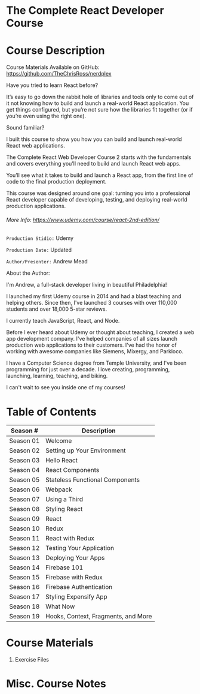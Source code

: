 # The Complete React Developer Course

# Course Description

Course Materials Available on GitHub: https://github.com/TheChrisRoss/nerdplex

Have you tried to learn React before?

It’s easy to go down the rabbit hole of libraries and tools only to come out of it not knowing how to build and launch a real-world React application. You get things configured, but you’re not sure how the libraries fit together (or if you’re even using the right one).

Sound familiar?

I built this course to show you how you can build and launch real-world React web applications.

The Complete React Web Developer Course 2 starts with the fundamentals and covers everything you’ll need to build and launch React web apps.

You’ll see what it takes to build and launch a React app, from the first line of code to the final production deployment.

This course was designed around one goal: turning you into a professional React developer capable of developing, testing, and deploying real-world production applications.

###### More Info:  https://www.udemy.com/course/react-2nd-edition/

`Production Stidio:` Udemy

`Production Date:` Updated 

`Author/Presenter:` Andrew Mead

About the Author:

I'm Andrew, a full-stack developer living in beautiful Philadelphia!

I launched my first Udemy course in 2014 and had a blast teaching and helping others. Since then, I've launched 3 courses with over 110,000 students and over 18,000 5-star reviews.

I currently teach JavaScript, React, and Node.

Before I ever heard about Udemy or thought about teaching, I created a web app development company. I've helped companies of all sizes launch production web applications to their customers. I've had the honor of working with awesome companies like Siemens, Mixergy, and Parkloco.

I have a Computer Science degree from Temple University, and I've been programming for just over a decade. I love creating, programming, launching, learning, teaching, and biking.

I can't wait to see you inside one of my courses!

# Table of Contents

| Season # | Description |
| -------- | ----------- |
| Season 01 | Welcome                                   | 
| Season 02 | Setting up Your Environment               | 
| Season 03 | Hello React                               | 
| Season 04 | React Components                          | 
| Season 05 | Stateless Functional Components           | 
| Season 06 | Webpack                                   | 
| Season 07 | Using a Third|Party Component             | 
| Season 08 | Styling React                             | 
| Season 09 | React|Router                              | 
| Season 10 | Redux                                     | 
| Season 11 | React with Redux                          | 
| Season 12 | Testing Your Application                  | 
| Season 13 | Deploying Your Apps                       | 
| Season 14 | Firebase 101                              | 
| Season 15 | Firebase with Redux                       | 
| Season 16 | Firebase Authentication                   | 
| Season 17 | Styling Expensify App                     | 
| Season 18 | What Now                                  | 
| Season 19 | Hooks, Context, Fragments, and More       | 

# Course Materials

1. Exercise Files                                        

# Misc. Course Notes
